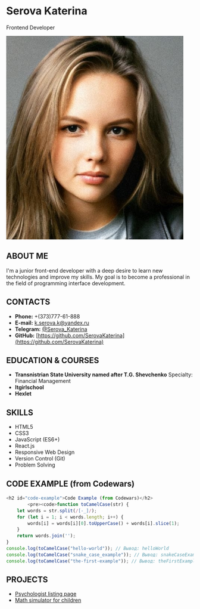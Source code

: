 # Serova Katerina
Frontend Developer

![photo](assets/img/foto.jpg)

## ABOUT ME
I'm a junior front-end developer with a deep desire to learn new technologies and improve my skills. My goal is to become a professional in the field of programming interface development.

## CONTACTS
- **Phone:** +(373)777-61-888
- **E-mail:** [k.serova.k@yandex.ru](mailto:k.serova.k@yandex.ru)
- **Telegram:** [@Serova_Katerina](https://t.me/Serova_Katerina)
- **GitHub:** [https://github.com/SerovaKaterina](https://github.com/SerovaKaterina)

## EDUCATION & COURSES
- **Transnistrian State University named after T.G. Shevchenko**
  Specialty: Financial Management
- **Itgirlschool**
- **Hexlet**

## SKILLS
- HTML5
- CSS3
- JavaScript (ES6+)
- React.js
- Responsive Web Design
- Version Control (Git)
- Problem Solving

## CODE EXAMPLE (from Codewars)
```javascript
<h2 id="code-example">Code Example (from Codewars)</h2>
        <pre><code>function toCamelCase(str) {
    let words = str.split(/[-_]/);
    for (let i = 1; i < words.length; i++) {
        words[i] = words[i][0].toUpperCase() + words[i].slice(1);
    }
    return words.join('');
}
console.log(toCamelCase("hello-world")); // Вывод: helloWorld
console.log(toCamelCase("snake_case_example")); // Вывод: snakeCaseExample
console.log(toCamelCase("the-first-example")); // Вывод: theFirstExample</code></pre>

```

## PROJECTS
- [Psychologist listing page](https://serovakaterina.github.io/project-practice-2/)
- [Math simulator for children](https://serovakaterina.github.io/project-practice-js/)
